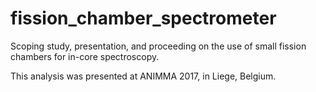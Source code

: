# fission_chamber_spectrometer
Scoping study, presentation, and proceeding on the use of small fission chambers for in-core spectroscopy.

This analysis was presented at ANIMMA 2017, in Liege, Belgium.
